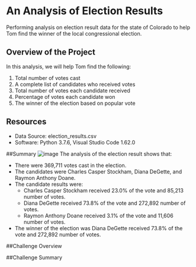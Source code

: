 # An Analysis of Election Results
Performing analysis on election result data for the state of Colorado to help Tom find the winner of the local congressional election. 

## Overview of the Project
In this analysis, we will help Tom find the following: 

1. Total number of votes cast
2. A complete list of candidates who received votes
3. Total number of votes each candidate received
4. Percentage of votes each candidate won
5. The winner of the election based on popular vote

## Resources 
- Data Source: election_results.csv
- Software: Python 3.7.6, Visual Studio Code 1.62.0

##Summary
![image](https://user-images.githubusercontent.com/92613639/141409826-d288074f-8fb3-42b8-a615-b6bbd270d60b.png)
The analysis of the election result shows that:
- There were 369,711 votes cast in the election. 
- The candidates were Charles Casper Stockham, Diana DeGette, and Raymon Anthony Doane.
- The candidate results were:
    - Charles Casper Stockham received 23.0% of the vote and 85,213 number of votes.
    - Diana DeGette received 73.8% of the vote and 272,892 number of votes.
    - Raymon Anthony Doane received 3.1% of the vote and 11,606 number of votes.
- The winner of the election was Diana DeGette received 73.8% of the vote and 272,892 number of votes.

##Challenge Overview

##Challenge Summary
